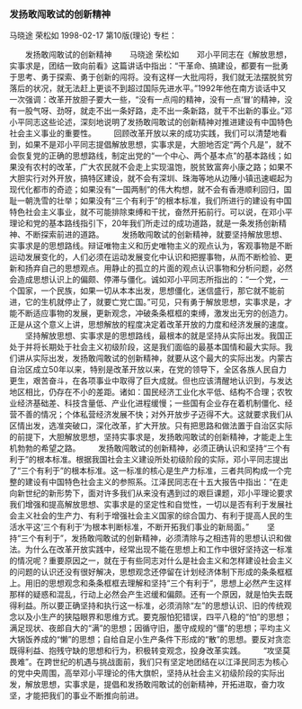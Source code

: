 ### 发扬敢闯敢试的创新精神
马晓途  荣松如
1998-02-17
第10版(理论)
专栏：

　　发扬敢闯敢试的创新精神
　　马晓途  荣松如
　　邓小平同志在《解放思想，实事求是，团结一致向前看》这篇讲话中指出：“干革命、搞建设，都要有一批勇于思考、勇于探索、勇于创新的闯将。没有这样一大批闯将，我们就无法摆脱贫穷落后的状况，就无法赶上更谈不到超过国际先进水平。”1992年他在南方谈话中又一次强调：改革开放胆子要大一些，“没有一点闯的精神，没有一点‘冒’的精神，没有一股气呀、劲呀，就走不出一条好路，走不出一条新路，就干不出新的事业。”邓小平同志这些论述，深刻地说明了发扬敢闯敢试的创新精神对推进建设有中国特色社会主义事业的重要性。
　　回顾改革开放以来的成功实践，我们可以清楚地看到，如果不是邓小平同志提倡解放思想，实事求是，大胆地否定“两个凡是”，就不会恢复党的正确的思想路线，制定出党的“一个中心、两个基本点”的基本路线；如果没有农村的改革，广大农民就不会走上实现温饱，脱贫致富奔小康之路；如果不大胆实行对外开放，搞特区建设，就不会有深圳、珠海等地从边陲小镇迅速崛起为现代化都市的奇迹；如果没有“一国两制”的伟大构想，就不会有香港顺利回归，国耻一朝洗雪的壮举；如果没有“三个有利于”的根本标准，我们所进行的建设有中国特色社会主义事业，就不可能排除束缚和干扰，奋然开拓前行。可以说，在邓小平理论和党的基本路线指引下，20年我们所走过的成功道路，就是一条发扬创新精神、不断探索前进的道路。
　　发扬敢闯敢试的创新精神，就要坚持解放思想、实事求是的思想路线。辩证唯物主义和历史唯物主义的观点认为，客观事物是不断运动发展变化的，人们必须在运动发展变化中认识和把握事物，从而不断检验、更新和扬弃自己的思想观点。用静止的孤立的片面的观点认识事物和分析问题，必然会造成思想认识上的偏颇、停滞与僵化。诚如邓小平同志所指出的：“一个党，一个国家，一个民族，如果一切从本本出发，思想僵化，迷信盛行，那它就不能前进，它的生机就停止了，就要亡党亡国。”可见，只有勇于解放思想，实事求是，才能不断适应事物的发展，更新观念，冲破条条框框的束缚，激发出无穷的创造力。正是从这个意义上讲，思想解放的程度决定着改革开放的力度和经济发展的速度。
　　坚持解放思想、实事求是的思想路线，最根本的就是坚持从实际出发。我国正处于并将长期处于社会主义初级阶段，这是我们面临的最基本国情和最大实际。我们讲从实际出发，发扬敢闯敢试的创新精神，就要从这个最大的实际出发。内蒙古自治区成立50年以来，特别是改革开放以来，在党的领导下，全区各族人民自力更生，艰苦奋斗，在各项事业中取得了巨大成就。但也应该清醒地认识到，与发达地区相比，仍存在不小的差距。诸如：国民经济工业化水平低、结构不合理；农牧业经济基础差、科技含量低、产业化进程缓慢；一些国有企业存在着机制僵化、经营不善的情况；个体私营经济发展不快；对外开放步子迈得不大。这就要求我们从区情出发，选准突破口，深化改革，扩大开放。只有把思路和做法置于自治区实际的前提下，大胆解放思想，坚持实事求是，发扬敢闯敢试的创新精神，才能走上生机勃勃的希望之路。
　　发扬敢闯敢试的创新精神，必须正确认识和坚持“三个有利于”的根本标准。根据我国社会主义建设所处初级阶段的实际，邓小平同志提出了“三个有利于”的根本标准。这一标准的核心是生产力标准，三者共同构成一个完整的建设有中国特色社会主义的参照系。江泽民同志在十五大报告中指出：“在走向新世纪的新形势下，面对许多我们从来没有遇到过的艰巨课题，邓小平理论要求我们增强和提高解放思想、实事求是的坚定性和自觉性，一切以是否有利于发展社会主义社会的生产力、有利于增强社会主义国家的综合国力、有利于提高人民的生活水平这‘三个有利于’为根本判断标准，不断开拓我们事业的新局面。”
　　坚持“三个有利于”，发扬敢闯敢试的创新精神，必须清除与之相违背的思想认识和做法。为什么在改革开放实践中，经常出现不能在思想上和工作中很好坚持这一标准的情况呢？重要原因之一，就在于有些同志对什么是社会主义和怎样建设社会主义的问题的认识还没有很好解决，思想观念还停留在计划经济体制下形成的条条框框上。用旧的思想观念和条条框框去理解和坚持“三个有利于”，思想上必然产生这样那样的疑惑和混乱，行动上必然会产生迟缓和偏颇。还有一个原因，就是怕失去既得利益。所以要正确坚持和执行这一标准，必须消除“左”的思想认识、旧的传统观念以及小生产的狭隘眼界和思维方式。要克服怕犯错误，四平八稳的“怕”的思想；满足现状、夜郎自大的“满”的思想；因循守旧，墨守成规的“僵”的思想；平均主义大锅饭养成的“懒”的思想；自给自足小生产条件下形成的“散”的思想。要反对贪恋既得利益、抱残守缺的思想和行为，积极转变观念，投身改革实践。
　　“攻坚莫畏难”。在跨世纪的机遇与挑战面前，我们只有坚定地团结在以江泽民同志为核心的党中央周围，高举邓小平理论的伟大旗帜，坚持从社会主义初级阶段的实际出发，解放思想，实事求是，提倡和发扬敢闯敢试的创新精神，开拓进取，奋力攻坚，才能把我们的事业不断推向前进。
